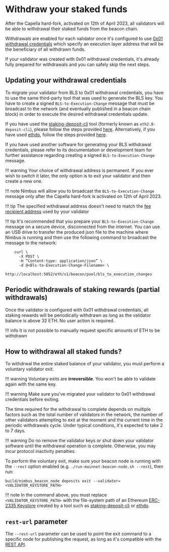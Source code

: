 # Withdraw your staked funds

After the Capella hard-fork, activated on 12th of April 2023, all validators will be able to withdrawal their staked funds from the beacon chain.

Withdrawals are enabled for each validator once it's configured to use [0x01 withdrawal credentials](https://notes.ethereum.org/@launchpad/withdrawals-faq#Q-What-are-0x00-and-0x01-withdrawal-credentials-prefixes) which specify an execution layer address that will be the beneficiary of all withdrawn funds.

If your validator was created with 0x01 withdrawal credentials, it's already fully prepared for withdrawals and you can safely skip the next steps.

## Updating your withdrawal credentials

To migrate your validator from BLS to 0x01 withdrawal credentials, you have to use the same third-party tool that was used to generate the BLS key.
You have to create a signed `BLS-to-Execution-Change` message that must be broadcast to the network (and eventually published in a beacon chain block) in order to execute the desired withdrawal credentials update.

If you have used the [staking-deposit-cli](https://github.com/ethereum/staking-deposit-cli) tool (formerly known as `eth2.0-deposit-cli`), please follow the steps provided [here](https://launchpad.ethereum.org/en/btec/).
Alternatively, if you have used [ethdo](https://github.com/wealdtech/ethdo), follow the steps provided [here](https://github.com/wealdtech/ethdo/blob/master/docs/changingwithdrawalcredentials.md).

If you have used another software for generating your BLS withdrawal credentials, please refer to its documentation or development team for further assistance regarding creating a signed `BLS-to-Execution-Change` message.

!!! warning
    Your choice of withdrawal address is permanent.
    If you ever wish to switch it later, the only option is to exit your validator and then create a new one.

!!! note
    Nimbus will allow you to broadcast the `BLS-to-Execution-Change` message only after the Capella hard-fork is activated on 12th of April 2023.

!!! tip
    The specified withdrawal address doesn't need to match the [fee recipient address](./suggested-fee-recipient.md) used by your validator

!!! tip
    It's recommended that you prepare your `BLS-to-Execution-Change` message on a secure device, disconnected from the internet.
    You can use an USB drive to transfer the produced json file to the machine where Nimbus is running and then use the following command to broadcast the message to the network:


        curl \
          -X POST \
          -H “Content-type: application/json” \
          -d @<Bls-to-Execution-Change-Filename> \
          http://localhost:5052/eth/v1/beacon/pool/bls_to_execution_changes

## Periodic withdrawals of staking rewards (partial withdrawals)

Once the validator is configured with 0x01 withdrawal credentials, all staking rewards will be periodically withdrawn as long as the validator balance is above 32 ETH.
No user action is required.

!!! info
    It is not possible to manually request specific amounts of ETH to be withdrawn

## How to withdrawal all staked funds?

To withdrwal the entire staked balance of your validator, you must perform a voluntary validator exit.

!!! warning
    Voluntary exits are **irreversible**.
    You won't be able to validate again with the same key.

!!! warning
    Make sure you've migrated your validator to 0x01 withdrawal credentials before exiting.

The time required for the withdrawal to complete depends on multiple factors such as the total number of validators in the network, the number of other validators attempting to exit at the moment and the current time in the periodic withdrawals cycle.
Under typical conditions, it's expected to take 2 to 7 days.

!!! warning
    Do no remove the validator keys or shut down your validator software until the withdrawal operation is complete.
    Otherwise, you may incur protocol inactivity penalties.

To perform the voluntary exit, make sure your beacon node is running with the `--rest` option enabled (e.g. `./run-mainnet-beacon-node.sh --rest`), then run:

    build/nimbus_beacon_node deposits exit --validator=<VALIDATOR_KEYSTORE_PATH>

!!! note
    In the command above, you must replace `<VALIDATOR_KEYSTORE_PATH>` with the file-system path of an Ethereum [ERC-2335 Keystore](https://eips.ethereum.org/EIPS/eip-2335) created by a tool such as [staking-deposit-cli](https://github.com/ethereum/staking-deposit-cli) or [ethdo](https://github.com/wealdtech/ethdo).

## `rest-url` parameter

The `--rest-url` parameter can be used to point the exit command to a specific node for publishing the request, as long as it's compatible with the [REST API](./rest-api.md).
